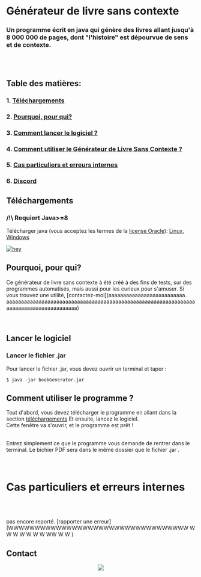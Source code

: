 
<!-- This Source Code Form is subject to the terms of the Mozilla Public
   - License, v. 2.0. If a copy of the MPL was not distributed with this
   - file, You can obtain one at https://mozilla.org/MPL/2.0/. 
   - Creator: DR34M-M4K3R#7751-->
   

# Générateur de livre sans contexte
### Un programme écrit en java qui génère des livres allant jusqu'à 8 000 000 de pages, dont "l'histoire" est dépourvue de sens et de contexte.

<br/><br/>
## Table des matières:<br/>
### 1. [Téléchargements](https://github.com/DR34M-M4K3R/Anti-AFK-kick-for-all-games/blob/main/README.md#t%C3%A9l%C3%A9chargements)<br/>
### 2. [Pourquoi, pour qui?](https://github.com/DR34M-M4K3R/No_context-book-generator/blob/main/README.md#Pourquoi-pour-qui)<br/>
### 3. [Comment lancer le logiciel ?](https://github.com/DR34M-M4K3R/No_context-book-generator/blob/main/README.md#lancer-le-logiciel)
### 4. [Comment utiliser le Générateur de Livre Sans Contexte ?](https://github.com/DR34M-M4K3R/No_context-book-generator/blob/main/README.md#comment-utiliser-le-programme)
### 5. [Cas particuliers et erreurs internes](https://github.com/DR34M-M4K3R//blob/main/README.md#cas-particuliers-et-erreurs-internes)
### 6. [Discord](https://github.com/DR34M-M4K3R/#discord)


## Téléchargements
### /!\ Requiert Java>=8
Télécharger java (vous acceptez les termes de la [license Oracle](https://www.oracle.com/downloads/licenses/javase-license1.html)): [Linux](https://javadl.oracle.com/webapps/download/AutoDL?BundleId=245467_4d5417147a92418ea8b615e228bb6935), [Windows](https://javadl.oracle.com/webapps/download/AutoDL?BundleId=245448_4d5417147a92418ea8b615e228bb6935)


[![hey](https://img.shields.io/badge/Download%20.jar-181717?style=for-the-badge&color=red&logo=java)](https://github.com/DR34M-M4K3R/No_context-book-generator/raw/main/bookGenerator.jar)


## Pourquoi, pour qui?
Ce générateur de livre sans contexte à été créé à des fins de tests, sur des programmes automatisés, mais aussi pour les curieux pour s'amuser. Si vous trouvez une utilité, [contactez-moi](aaaaaaaaaaaaaaaaaaaaaaaaaa.
aaaaaaaaaaaaaaaaaaaaaaaaaaaaaaaaaaaaaaaaaaaaaaaaaaaaaaaaaaaaaaaaaaaaaaaaaaaaaaaaaaaaaaaa)</p>
</p>

<br/>

## Lancer le logiciel

### Lancer le fichier .jar
Pour lancer le fichier .jar, vous devez ouvrir un terminal et taper :
```
$ java -jar bookGenerator.jar
```

## Comment utiliser le programme ?
Tout d'abord, vous devez télécharger le programme en allant dans la section [téléchargements](https://github.com/DR34M-M4K3R/No_context-book-generator/blob/main/README.md#t%C3%A9l%C3%A9chargements) Et ensuite, lancez le logiciel.
<br/>
Cette fenêtre va s'ouvrir, et le programme est prêt ! 
<br/>

<br/>
Entrez simplement ce que le programme vous demande de rentrer dans le terminal. Le bichier PDF sera dans le même dossier que le fichier .jar .
<br/><br/><br/>

# Cas particuliers et erreurs internes

<br/><br/>

pas encore reporté. [rapporter une erreur](WWWWWWWWWWWWWWWWWWWWWWWWWWWWWWWWWW W W W W W W W WW  W W )
## Contact
<p align="center">
  <a href="https://discord.gg/FPhHhBG25d">
  <img alig src="https://discordapp.com/api/guilds/858046559316344852/widget.png?style=banner3" />
</p>
